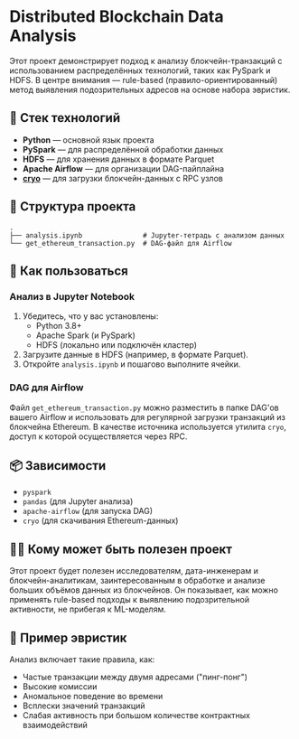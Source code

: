 # Distributed Blockchain Data Analysis

Этот проект демонстрирует подход к анализу блокчейн-транзакций с использованием распределённых технологий, таких как PySpark и HDFS. В центре внимания — rule-based (правило-ориентированный) метод выявления подозрительных адресов на основе набора эвристик.

## 🔧 Стек технологий

- **Python** — основной язык проекта
- **PySpark** — для распределённой обработки данных
- **HDFS** — для хранения данных в формате Parquet
- **Apache Airflow** — для организации DAG-пайплайна
- **[cryo](https://github.com/gakonst/cryo)** — для загрузки блокчейн-данных с RPC узлов

## 📁 Структура проекта

```
.
├── analysis.ipynb               # Jupyter-тетрадь с анализом данных
└── get_ethereum_transaction.py  # DAG-файл для Airflow
```

## 🚀 Как пользоваться

### Анализ в Jupyter Notebook

1. Убедитесь, что у вас установлены:
   - Python 3.8+
   - Apache Spark (и PySpark)
   - HDFS (локально или подключён кластер)
2. Загрузите данные в HDFS (например, в формате Parquet).
3. Откройте `analysis.ipynb` и пошагово выполните ячейки.

### DAG для Airflow

Файл `get_ethereum_transaction.py` можно разместить в папке DAG'ов вашего Airflow и использовать для регулярной загрузки транзакций из блокчейна Ethereum. В качестве источника используется утилита `cryo`, доступ к которой осуществляется через RPC.

## 📦 Зависимости

- `pyspark`
- `pandas` (для Jupyter анализа)
- `apache-airflow` (для запуска DAG)
- `cryo` (для скачивания Ethereum-данных)


## 👨‍🔬 Кому может быть полезен проект

Этот проект будет полезен исследователям, дата-инженерам и блокчейн-аналитикам, заинтересованным в обработке и анализе больших объёмов данных из блокчейнов. Он показывает, как можно применять rule-based подходы к выявлению подозрительной активности, не прибегая к ML-моделям.

## 📎 Пример эвристик

Анализ включает такие правила, как:
- Частые транзакции между двумя адресами ("пинг-понг")
- Высокие комиссии
- Аномальное поведение во времени
- Всплески значений транзакций
- Слабая активность при большом количестве контрактных взаимодействий

